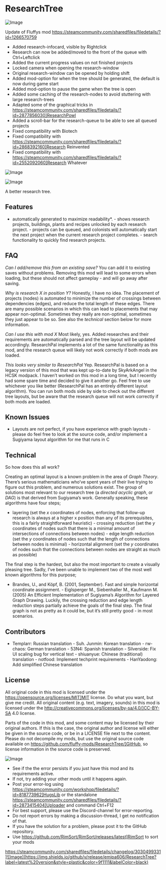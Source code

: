 # ResearchTree

![Image](https://i.imgur.com/buuPQel.png)

Update of Fluffys mod https://steamcommunity.com/sharedfiles/filedetails/?id=1266570759

- Added research-infocard, visible by Rightclick
- Research can now be added/moved to the front of the queue with Ctrl+Leftclick
- Added the current progress values on not finished projects
- Locked camera when opening the research-window
- Original research-window can be opened by holding shift
- Added mod-option for when the tree should be generated, the default is now during game start
- Added mod-option to pause the game when the tree is open
- Added some caching of the research-nodes to avoid stuttering with large research-trees
- Adapted some of the graphical tricks in https://steamcommunity.com/sharedfiles/filedetails/?id=2877856030]ResearchPowl
- Added a scroll-bar for the research-queue to be able to see all queued projects
- Fixed compatibility with Biotech
- Fixed compatibility with https://steamcommunity.com/sharedfiles/filedetails/?id=2868392160]Research Reinvented
- Fixed compatibility with https://steamcommunity.com/sharedfiles/filedetails/?id=2552092060]Research Whatever

![Image](https://i.imgur.com/pufA0kM.png)

	
![Image](https://i.imgur.com/Z4GOv8H.png)

A better research tree.

## Features

 - automatically generated to maximize readability*. - shows research projects, buildings, plants and recipes unlocked by each research project. - projects can be queued, and colonists will automatically start the next project when the current research project completes. - search functionality to quickly find research projects. 

## FAQ

*Can I add/remove this from an existing save?* You can add it to existing saves without problems. Removing this mod will lead to some errors when loading, but these should not affect gameplay - and will go away after saving.

*Why is research X in position Y?* Honestly, I have no idea. The placement of projects (nodes) is automated to minimize the number of crossings between dependencies (edges), and reduce the total length of these edges. There are many possible scenarios in which this can lead to placements that may appear non-optimal. Sometimes they really are non-optimal, sometimes they just appear to be so. See also the *technical* section below for more information.

*Can I use this with mod X* Most likely, yes. Added researches and their requirements are automatically parsed and the tree layout will be updated accordingly. ResearchPal implements a lot of the same functionality as this mod, and the research queue will likely not work correctly if both mods are loaded.

*This looks very similar to ResearchPal* Yep. ResearchPal is based on a legacy version of this mod that was kept up-to-date by SkyArkAngel in the HCSK modpack. I haven’t worked on this mod in a long time, but I recently had some spare time and decided to give it another go. Feel free to use whichever you like better (ResearchPal has an entirely different layout algorithm). You can run both mods side by side to check out the different tree layouts, but be aware that the research queue will not work correctly if both mods are loaded.

## Known Issues

 - Layouts are not perfect, if you have experience with graph layouts - please do feel free to look at the source code, and/or implement a Sugiyama layout algorithm for me that runs in C

## Technical

So how does this all work? 

Creating an optimal layout is a known problem in the area of *Graph Theory*. There’s serious mathematicians who’ve spent years of their live trying to figure out this problem, and numerous solutions exist. The group of solutions most relevant to our research tree (a *directed acyclic graph*, or *DAG*) is that derived from Sugiyama’s work. Generally speaking, these algorithms have four steps;

 - layering (set the *x* coordinates of nodes, enforcing that follow-up research is always at a higher x position than any of its prerequisites, this is a fairly straightforward heuristic) - crossing reduction (set the *y* coordinates of nodes such that there is a minimal amount of intersections of connections between nodes) - edge length reduction (set the *y* coordinates of nodes such that the length of connections between nodes is minimal) - horizontal alignment (set the *y* coordinates of nodes such that the connections between nodes are straight as much as possible) 

The final step is the hardest, but also the most important to create a visually pleasing tree. Sadly, I’ve been unable to implement two of the most well known algorithms for this purpose;

 - Brandes, U., and Köpf, B. (2001, September). Fast and simple horizontal coordinate assignment. - Eiglsperger M., Siebenhaller M., Kaufmann M. (2005) An Efficient Implementation of Sugiyama’s Algorithm for Layered Graph Drawing. Luckily, the crossing reduction and edge length reduction steps partially achieve the goals of the final step. The final graph is not as pretty as it could be, but it’s still pretty good - in most scenarios. 

## Contributors

 - Templarr: Russian translation - Suh. Junmin: Korean translation - rw-chaos: German translation - 53N4: Spanish translation - Silverside: Fix UI scaling bug for vertical text - shiuanyue: Chinese (traditional) translation - notfood: Implement techprint requirements - HanYaodong: Add simplified Chinese translation 

## License

All original code in this mod is licensed under the https://opensource.org/licenses/MIT]MIT license. Do what you want, but give me credit. All original content (e.g. text, imagery, sounds) in this mod is licensed under the http://creativecommons.org/licenses/by-sa/4.0/]CC-BY-SA 4.0 license.

Parts of the code in this mod, and some content may be licensed by their original authors. If this is the case, the original author and license will either be given in the source code, or be in a LICENSE file next to the content. Please do not decompile my mods, but use the original source code available on https://github.com/fluffy-mods/ResearchTree/]GitHub, so license information in the source code is preserved.

![Image](https://i.imgur.com/PwoNOj4.png)



-  See if the the error persists if you just have this mod and its requirements active.
-  If not, try adding your other mods until it happens again.
-  Post your error-log using https://steamcommunity.com/workshop/filedetails/?id=818773962]HugsLib or the standalone https://steamcommunity.com/sharedfiles/filedetails/?id=2873415404]Uploader and command Ctrl+F12
-  For best support, please use the Discord-channel for error-reporting.
-  Do not report errors by making a discussion-thread, I get no notification of that.
-  If you have the solution for a problem, please post it to the GitHub repository.
-  Use https://github.com/RimSort/RimSort/releases/latest]RimSort to sort your mods



https://steamcommunity.com/sharedfiles/filedetails/changelog/3030499331]![Image](https://img.shields.io/github/v/release/emipa606/ResearchTree?label=latest%20version&style=plastic&color=9f1111&labelColor=black)

